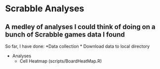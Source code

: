 Scrabble Analyses
======

A medley of analyses I could think of doing on a bunch of Scrabble games data I found
-----------

So far, I have done:
*Data collection
	* Download data to local directory
	
* Analyses
	* Cell Heatmap (scripts/BoardHeatMap.R)



